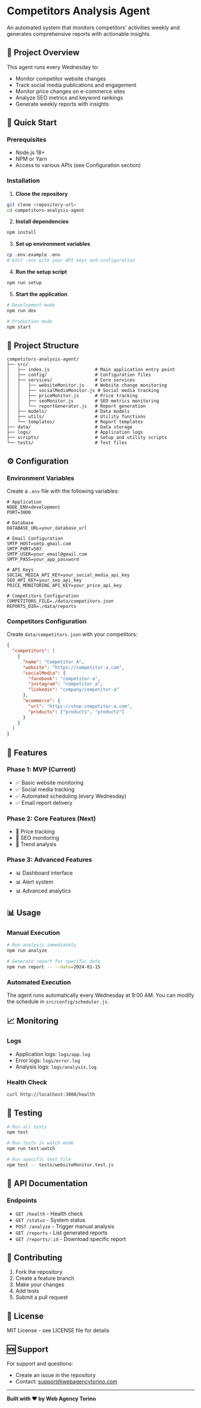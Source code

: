# Competitors Analysis Agent

An automated system that monitors competitors' activities weekly and generates comprehensive reports with actionable insights.

## 🎯 Project Overview

This agent runs every Wednesday to:
- Monitor competitor website changes
- Track social media publications and engagement
- Monitor price changes on e-commerce sites
- Analyze SEO metrics and keyword rankings
- Generate weekly reports with insights

## 🚀 Quick Start

### Prerequisites
- Node.js 18+ 
- NPM or Yarn
- Access to various APIs (see Configuration section)

### Installation

1. **Clone the repository**
```bash
git clone <repository-url>
cd competitors-analysis-agent
```

2. **Install dependencies**
```bash
npm install
```

3. **Set up environment variables**
```bash
cp .env.example .env
# Edit .env with your API keys and configuration
```

4. **Run the setup script**
```bash
npm run setup
```

5. **Start the application**
```bash
# Development mode
npm run dev

# Production mode
npm start
```

## 📁 Project Structure

```
competitors-analysis-agent/
├── src/
│   ├── index.js                 # Main application entry point
│   ├── config/                  # Configuration files
│   ├── services/                # Core services
│   │   ├── websiteMonitor.js    # Website change monitoring
│   │   ├── socialMediaMonitor.js # Social media tracking
│   │   ├── priceMonitor.js      # Price tracking
│   │   ├── seoMonitor.js        # SEO metrics monitoring
│   │   └── reportGenerator.js   # Report generation
│   ├── models/                  # Data models
│   ├── utils/                   # Utility functions
│   └── templates/               # Report templates
├── data/                        # Data storage
├── logs/                        # Application logs
├── scripts/                     # Setup and utility scripts
└── tests/                       # Test files
```

## ⚙️ Configuration

### Environment Variables

Create a `.env` file with the following variables:

```env
# Application
NODE_ENV=development
PORT=3000

# Database
DATABASE_URL=your_database_url

# Email Configuration
SMTP_HOST=smtp.gmail.com
SMTP_PORT=587
SMTP_USER=your_email@gmail.com
SMTP_PASS=your_app_password

# API Keys
SOCIAL_MEDIA_API_KEY=your_social_media_api_key
SEO_API_KEY=your_seo_api_key
PRICE_MONITORING_API_KEY=your_price_api_key

# Competitors Configuration
COMPETITORS_FILE=./data/competitors.json
REPORTS_DIR=./data/reports
```

### Competitors Configuration

Create `data/competitors.json` with your competitors:

```json
{
  "competitors": [
    {
      "name": "Competitor A",
      "website": "https://competitor-a.com",
      "socialMedia": {
        "facebook": "competitor-a",
        "instagram": "competitor_a",
        "linkedin": "company/competitor-a"
      },
      "ecommerce": {
        "url": "https://shop.competitor-a.com",
        "products": ["product1", "product2"]
      }
    }
  ]
}
```

## 🔧 Features

### Phase 1: MVP (Current)
- ✅ Basic website monitoring
- ✅ Social media tracking
- ✅ Automated scheduling (every Wednesday)
- ✅ Email report delivery

### Phase 2: Core Features (Next)
- 🔄 Price tracking
- 🔄 SEO monitoring
- 🔄 Trend analysis

### Phase 3: Advanced Features
- 📊 Dashboard interface
- 📊 Alert system
- 📊 Advanced analytics

## 📊 Usage

### Manual Execution
```bash
# Run analysis immediately
npm run analyze

# Generate report for specific date
npm run report -- --date=2024-01-15
```

### Automated Execution
The agent runs automatically every Wednesday at 9:00 AM. You can modify the schedule in `src/config/scheduler.js`.

## 📈 Monitoring

### Logs
- Application logs: `logs/app.log`
- Error logs: `logs/error.log`
- Analysis logs: `logs/analysis.log`

### Health Check
```bash
curl http://localhost:3000/health
```

## 🧪 Testing

```bash
# Run all tests
npm test

# Run tests in watch mode
npm run test:watch

# Run specific test file
npm test -- tests/websiteMonitor.test.js
```

## 📝 API Documentation

### Endpoints

- `GET /health` - Health check
- `GET /status` - System status
- `POST /analyze` - Trigger manual analysis
- `GET /reports` - List generated reports
- `GET /reports/:id` - Download specific report

## 🤝 Contributing

1. Fork the repository
2. Create a feature branch
3. Make your changes
4. Add tests
5. Submit a pull request

## 📄 License

MIT License - see LICENSE file for details

## 🆘 Support

For support and questions:
- Create an issue in the repository
- Contact: support@webagencytorino.com

---

**Built with ❤️ by Web Agency Torino** 